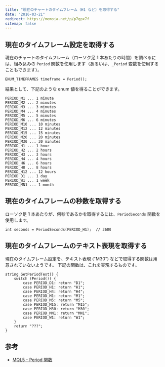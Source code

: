 ```yaml
---
title: "現在のチャートのタイムフレーム（H1 など）を取得する"
date: "2016-03-21"
redirect: https://memoja.net/p/p7gpx7f
sitemap: false
---
```


現在のタイムフレーム設定を取得する
----

現在のチャートのタイムフレーム（ローソク足 1 本あたりの時間）を調べるには、組み込みの `Period` 関数を使用します（あるいは、`_Period` 変数を使用することもできます）。

```mql
ENUM_TIMEFRAMES timeframe = Period();
```

結果として、下記のような enum 値を得ることができます。

```
PERIOD_M1 ... 1 minute
PERIOD_M2 ... 2 minutes
PERIOD_M3 ... 3 minutes
PERIOD_M4 ... 4 minutes
PERIOD_M5 ... 5 minutes
PERIOD_M6 ... 6 minutes
PERIOD_M10 ... 10 minutes
PERIOD_M12 ... 12 minutes
PERIOD_M15 ... 15 minutes
PERIOD_M20 ... 20 minutes
PERIOD_M30 ... 30 minutes
PERIOD_H1 ... 1 hour
PERIOD_H2 ... 2 hours
PERIOD_H3 ... 3 hours
PERIOD_H4 ... 4 hours
PERIOD_H6 ... 6 hours
PERIOD_H8 ... 8 hours
PERIOD_H12 ... 12 hours
PERIOD_D1 ... 1 day
PERIOD_W1 ... 1 week
PERIOD_MN1 ... 1 month
```

現在のタイムフレームの秒数を取得する
---

ローソク足 1 本あたりが、何秒であるかを取得するには、`PeriodSeconds` 関数を使用します。

```mql
int seconds = PeriodSeconds(PERIOD_H1);  // 3600
```

現在のタイムフレームのテキスト表現を取得する
----

現在のタイムフレーム設定を、テキスト表現 ("M30") などで取得する関数は用意されていないようです。
下記の関数は、これを実現するものです。

```mql
string GetPeriodText() {
    switch (Period()) {
        case PERIOD_D1: return "D1";
        case PERIOD_H1: return "H1";
        case PERIOD_H4: return "H4";
        case PERIOD_M1: return "M1";
        case PERIOD_M5: return "M5";
        case PERIOD_M15: return "M15";
        case PERIOD_M30: return "M30";
        case PERIOD_MN1: return "MN1";
        case PERIOD_W1: return "W1";
    }
    return "???";
}
```


参考
----
- [MQL5 - Period 関数](https://www.mql5.com/en/docs/check/period)

